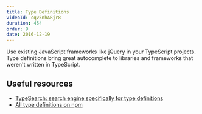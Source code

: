 ```yaml
---
title: Type Definitions
videoId: cqv5nhARjr8
duration: 454
order: 9
date: 2016-12-19
---
```


Use existing JavaScript frameworks like jQuery in your TypeScript projects. Type definitions bring great autocomplete to libraries and frameworks that weren't written in TypeScript.

## Useful resources
* <a href="https://microsoft.github.io/TypeSearch/" target="_blank">TypeSearch: search engine specifically for type definitions</a>
* <a href="https://www.npmjs.com/~types" target="_blank">All type definitions on npm</a>